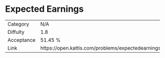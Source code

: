 # Expected Earnings

<table>
    <tr>
        <td>Category</td>
        <td>N/A</td>
    </tr>
    <tr>
        <td>Diffulty</td>
        <td>1.8</td>
    </tr>
    <tr>
        <td>Acceptance</td>
        <td>51.45 %</td>
    </tr>
    <tr>
        <td>Link</td>
        <td>https://open.kattis.com/problems/expectedearnings</td>
    </tr>
</table>